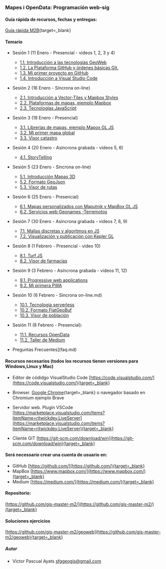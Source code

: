 ###  Mapes i OpenData: Programación web-sig

#### Guía rápida de recursos, fechas y entregas:
[Guía rápida M2B](presentacion/guiarapida.pdf){target=_blank}

#### Temario

* Sesión 1 (11 Enero - Presencial - videos 1, 2, 3 y 4)
  * [1.1. Introducción a las tecnologías GeoWeb](1.1.Introduccion_a_las_tecnologias_geoweb.md)
  * [1.2. La Plataforma GitHub y órdenes básicas Git.](1.2.Introduccion_github.md)
  * [1.3. Mi primer proyecto en GitHub](1.3.proyecto_github.md)
  * [1.4. Introducción a Visual Studio Code](1.4.introduccion_vscode.md)
* Sesión 2 (16 Enero - Síncrona on-line)
  * [2.1. Introducción a Vector-Tiles y Mapbox Styles](2.1.introduccion_a_vector_tiles.md)
  * [2.2. Plataformas de mapas, ejemplo Mapbox](2.2.introduccion_a_mapbox_studio.md)
  * [2.3. Tecnologías JavaScript](2.3.tecnologias_javascript.md)
* Sesión 3 (18 Enero - Presencial)
  * [3.1. Librerias de mapas, ejemplo Mapox GL JS](3.1.introduccion_a_mapbox_gs_js.md)
  * [3.2. Mi primer mapa global](3.2.mapa_global.md)
  * [3.3. Visor catastro](3.3.visor_catastro.md)
* Sesión 4 (20 Enero - Asíncrona grabada - videos 5, 6)  
  * [4.1. StoryTelling](4.1.storytelling.md) 
* Sesión 5 (23 Enero - Síncrona on-line)
  * [5.1. Introducción Mapas 3D](5.1.introduccion_mapas_3d.md)
  * [5.2. Formato GeoJson](5.2.formato_geojson.md)
  * [5.3. Visor de rutas](5.3.visor_rutas.md)
* Sesión 6 (25 Enero - Presencial)
  * [6.1. Mapas personalizados con Maputnik y MapBox GL JS](6.1.introduccion_maputnik.md)
  * [6.2. Servicios web Geonames -Terremotos](6.2.visor_terremotos.md)
* Sesión 7 (30 Enero - Asíncrona grabada - videos 7, 8, 9)  
  * [7.1. Mallas discretas y algoritmos en JS](7.1.mallas_discretas_algoritmos.md)
  * [7.2. Visualización y publicación con Kepler GL](7.2.visualizacion_con_kepler_gl.md)
* Sesión 8 (1 Febrero - Presencial - video 10)
  * [8.1. Turf JS](8.1.turfjs.md)
  * [8.2. Visor de farmacias](8.2.visor_farmacias.md)
* Sesión 9 (3 Febrero - Asíncrona grabada - videos 11, 12)  
  * [9.1. Progressive web applications](9.1.pwa.md) 
  * [9.2. Mi primera PWA](9.2.primera_pwa.md)   
* Sesión 10 (6 Febrero - Síncrona on-line.md)
  * [10.1. Tecnologia serverless](10.1.serverless.md)
  * [10.2. Formato FlatGeoBuf](10.2.flatgeobuf.md)
  * [10.3. Visor de población](10.3.piscinometro.md)
* Sesión 11 (8 Febrero - Presencial):
  * [11.1. Recursos OpenData](11.1.recursos_open_data.md)
  * [11.2. Taller de Medium](11.2.taller_medium.md) 

* Preguntas Frecuentes](faq.md)


#### Recursos necesarios (todos los recursos tienen versiones para Windows,Linux y Mac)

* Editor de códidgo VisualStudio Code [https://code.visualstudio.com/](https://code.visualstudio.com/){target=_blank}

* Browser. [Google Chrome](https://www.google.com/chrome/){target=_blank} o navegador basado en Chromium ejemplo Brave 

* Servidor web. Plugin VSCode [https://marketplace.visualstudio.com/items?itemName=ritwickdey.LiveServer](https://marketplace.visualstudio.com/items?itemName=ritwickdey.LiveServer){target=_blank}

* Cliente GIT [https://git-scm.com/download/win](https://git-scm.com/download/win){target=_blank}

#### Será necessario crear una  cuenta de usuario en:

* GitHub [https://github.com/](https://github.com/){target=_blank}
* MapBox [https://www.mapbox.com/](https://www.mapbox.com/){target=_blank}
* Medium [https://medium.com/](https://medium.com/){target=_blank}


#### Repositorio:
[https://github.com/gis-master-m2/](https://github.com/gis-master-m2/){target=_blank}

#### Soluciones ejercicios
[https://github.com/gis-master-m2/geoweb](https://github.com/gis-master-m2/geoweb){target=_blank}

##### Autor
* Victor Pascual Ayats sfggeogis@gmail.com